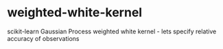 # weighted-white-kernel
scikit-learn Gaussian Process weighted white kernel - lets specify relative accuracy of observations
